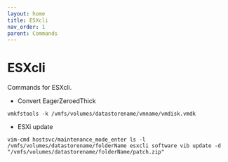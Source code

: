 ```yaml
---
layout: home
title: ESXcli
nav_order: 1
parent: Commands
---
```


ESXcli
=======

Commands for ESXcli.

- Convert EagerZeroedThick

`vmkfstools -k /vmfs/volumes/datastorename/vmname/vmdisk.vmdk`

- ESXi update

`vim-cmd hostsvc/maintenance_mode_enter
ls -l /vmfs/volumes/datastorename/folderName
esxcli software vib update -d "/vmfs/volumes/datastorename/folderName/patch.zip"`
